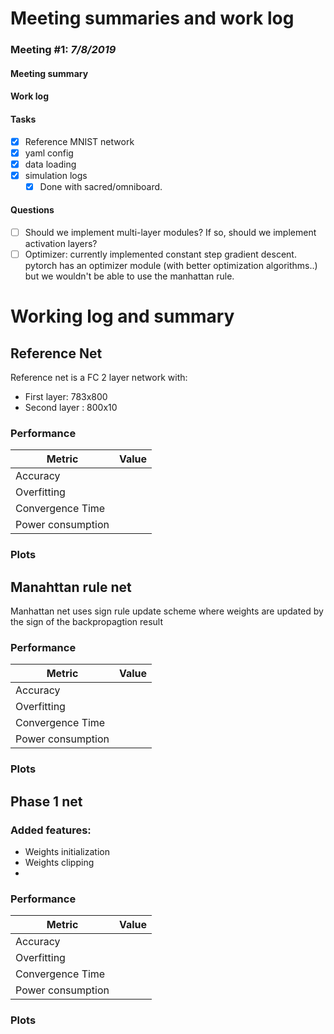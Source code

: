 # Meeting summaries and work log
### **Meeting #1:** *7/8/2019*
#### Meeting summary
#### Work log
#### Tasks
- [x] Reference MNIST network
- [x] yaml config
- [x] data loading
- [x] simulation logs
  - [x] Done with sacred/omniboard.
#### Questions
- [ ] Should we implement multi-layer modules? If so, should we implement activation layers?
- [ ]  Optimizer: currently implemented constant step gradient descent. pytorch has an optimizer module (with better optimization algorithms..)  but we wouldn't be able to use the manhattan rule.

# Working log and summary
## Reference Net
Reference net is a FC 2 layer network with:
* First layer: 783x800
* Second layer : 800x10

### Performance
| Metric            | Value |
| ----------------- | ----- |
| Accuracy          |       |
| Overfitting       |       |
| Convergence Time  |       |
| Power consumption |       |

### Plots

## Manahttan rule net
Manhattan net uses sign rule update scheme where weights are updated by the sign of the backpropagtion result

### Performance
| Metric            | Value |
| ----------------- | ----- |
| Accuracy          |       |
| Overfitting       |       |
| Convergence Time  |       |
| Power consumption |       |

### Plots

## Phase 1 net

### Added features:
- Weights initialization 
- Weights clipping
- 

### Performance
| Metric            | Value |
| ----------------- | ----- |
| Accuracy          |       |
| Overfitting       |       |
| Convergence Time  |       |
| Power consumption |       |

### Plots